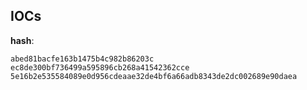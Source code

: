 
## IOCs

__hash__:

```text
abed81bacfe163b1475b4c982b86203c
ec8de300bf736499a595896cb268a41542362cce
5e16b2e535584089e0d956cdeaae32de4bf6a66adb8343de2dc002689e90daea
```